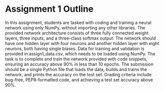 # Assignment 1 Outline

In this assignment, students are tasked with coding and training a neural network using only NumPy, without importing any other libraries. The provided network architecture consists of three fully connected weight layers, three inputs, and a three-class softmax output. The network should have one hidden layer with four neurons and another hidden layer with eight neurons, both having single biases. Data for training and validation is provided in assign1_data.csv, which needs to be loaded using NumPy. The task is to complete and train the network provided with code snippets, ensuring an accuracy above 90% in less than 10 epochs. The submission should be a single Python file that loads the data, builds and trains the network, and prints the accuracy on the test set. Grading criteria include bug-free, PEP8-formatted code, and achieving a test set accuracy above 90%.